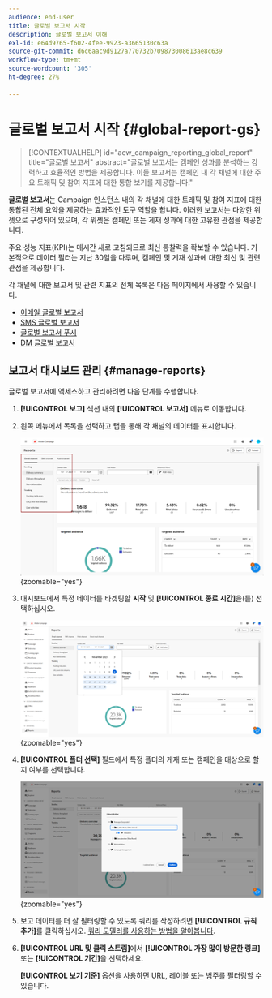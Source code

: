 ```yaml
---
audience: end-user
title: 글로벌 보고서 시작
description: 글로벌 보고서 이해
exl-id: e64d9765-f602-4fee-9923-a3665130c63a
source-git-commit: d6c6aac9d9127a770732b709873008613ae8c639
workflow-type: tm+mt
source-wordcount: '305'
ht-degree: 27%

---
```


# 글로벌 보고서 시작 {#global-report-gs}

>[!CONTEXTUALHELP]
>id="acw_campaign_reporting_global_report"
>title="글로벌 보고서"
>abstract="글로벌 보고서는 캠페인 성과를 분석하는 강력하고 효율적인 방법을 제공합니다. 이들 보고서는 캠페인 내 각 채널에 대한 주요 트래픽 및 참여 지표에 대한 통합 보기를 제공합니다."

**글로벌 보고서**&#x200B;는 Campaign 인스턴스 내의 각 채널에 대한 트래픽 및 참여 지표에 대한 통합된 전체 요약을 제공하는 효과적인 도구 역할을 합니다. 이러한 보고서는 다양한 위젯으로 구성되어 있으며, 각 위젯은 캠페인 또는 게재 성과에 대한 고유한 관점을 제공합니다.

주요 성능 지표(KPI)는 매시간 새로 고침되므로 최신 통찰력을 확보할 수 있습니다. 기본적으로 데이터 필터는 지난 30일을 다루며, 캠페인 및 게재 성과에 대한 최신 및 관련 관점을 제공합니다.

각 채널에 대한 보고서 및 관련 지표의 전체 목록은 다음 페이지에서 사용할 수 있습니다.

* [이메일 글로벌 보고서](global-report-email.md)
* [SMS 글로벌 보고서](global-report-sms.md)
* [글로벌 보고서 푸시](global-report-push.md)
* [DM 글로벌 보고서](global-report-direct.md)

## 보고서 대시보드 관리 {#manage-reports}

글로벌 보고서에 액세스하고 관리하려면 다음 단계를 수행합니다.

1. **[!UICONTROL 보고]** 섹션 내의 **[!UICONTROL 보고서]** 메뉴로 이동합니다.

1. 왼쪽 메뉴에서 목록을 선택하고 탭을 통해 각 채널의 데이터를 표시합니다.

   ![각 채널에서 데이터를 탐색하기 위한 왼쪽 메뉴 및 탭을 보여주는 스크린샷](assets/global_report_manage_3.png){zoomable="yes"}

1. 대시보드에서 특정 데이터를 타겟팅할 **시작** 및 **[!UICONTROL 종료 시간]**&#x200B;을(를) 선택하십시오.

   ![데이터 타깃팅의 시작 및 종료 시간을 선택할 수 있는 옵션이 있는 대시보드를 보여 주는 스크린샷](assets/global_report_manage_1.png){zoomable="yes"}

1. **[!UICONTROL 폴더 선택]** 필드에서 특정 폴더의 게재 또는 캠페인을 대상으로 할지 여부를 선택합니다.

   ![게재 또는 캠페인 선택을 위한 선택 폴더 필드를 표시하는 스크린샷](assets/global_report_manage_2.png){zoomable="yes"}

1. 보고 데이터를 더 잘 필터링할 수 있도록 쿼리를 작성하려면 **[!UICONTROL 규칙 추가]**&#x200B;를 클릭하십시오. [쿼리 모델러를 사용하는 방법을 알아봅니다](../query/query-modeler-overview.md).

1. **[!UICONTROL URL 및 클릭 스트림]**&#x200B;에서 **[!UICONTROL 가장 많이 방문한 링크]** 또는 **[!UICONTROL 기간]**&#x200B;을 선택하세요.

   **[!UICONTROL 보기 기준]** 옵션을 사용하면 URL, 레이블 또는 범주를 필터링할 수 있습니다.
